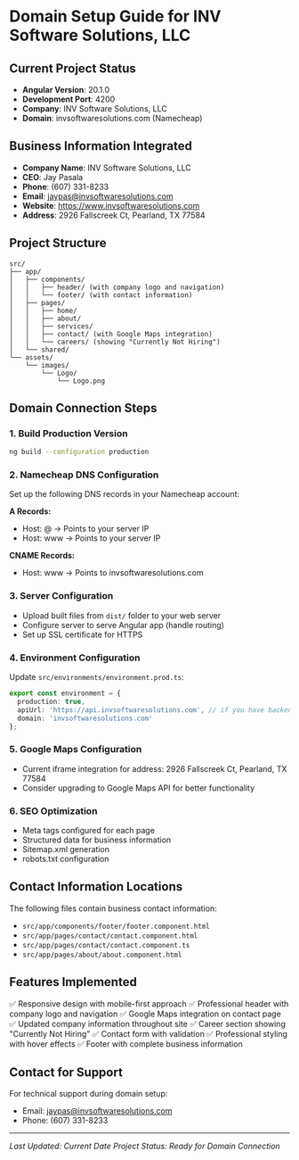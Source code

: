 # Domain Setup Guide for INV Software Solutions, LLC

## Current Project Status

- **Angular Version**: 20.1.0
- **Development Port**: 4200
- **Company**: INV Software Solutions, LLC
- **Domain**: invsoftwaresolutions.com (Namecheap)

## Business Information Integrated

- **Company Name**: INV Software Solutions, LLC
- **CEO**: Jay Pasala
- **Phone**: (607) 331-8233
- **Email**: <jaypas@invsoftwaresolutions.com>
- **Website**: <https://www.invsoftwaresolutions.com>
- **Address**: 2926 Fallscreek Ct, Pearland, TX 77584

## Project Structure

```text
src/
├── app/
│   ├── components/
│   │   ├── header/ (with company logo and navigation)
│   │   └── footer/ (with contact information)
│   ├── pages/
│   │   ├── home/
│   │   ├── about/
│   │   ├── services/
│   │   ├── contact/ (with Google Maps integration)
│   │   └── careers/ (showing "Currently Not Hiring")
│   └── shared/
└── assets/
    └── images/
        └── Logo/
            └── Logo.png
```

## Domain Connection Steps

### 1. Build Production Version

```bash
ng build --configuration production
```

### 2. Namecheap DNS Configuration

Set up the following DNS records in your Namecheap account:

**A Records:**

- Host: @ → Points to your server IP
- Host: www → Points to your server IP

**CNAME Records:**

- Host: www → Points to invsoftwaresolutions.com

### 3. Server Configuration

- Upload built files from `dist/` folder to your web server
- Configure server to serve Angular app (handle routing)
- Set up SSL certificate for HTTPS

### 4. Environment Configuration

Update `src/environments/environment.prod.ts`:

```typescript
export const environment = {
  production: true,
  apiUrl: 'https://api.invsoftwaresolutions.com', // if you have backend
  domain: 'invsoftwaresolutions.com'
};
```

### 5. Google Maps Configuration

- Current iframe integration for address: 2926 Fallscreek Ct, Pearland, TX 77584
- Consider upgrading to Google Maps API for better functionality

### 6. SEO Optimization

- Meta tags configured for each page
- Structured data for business information
- Sitemap.xml generation
- robots.txt configuration

## Contact Information Locations

The following files contain business contact information:

- `src/app/components/footer/footer.component.html`
- `src/app/pages/contact/contact.component.html`
- `src/app/pages/contact/contact.component.ts`
- `src/app/pages/about/about.component.html`

## Features Implemented

✅ Responsive design with mobile-first approach
✅ Professional header with company logo and navigation
✅ Google Maps integration on contact page
✅ Updated company information throughout site
✅ Career section showing "Currently Not Hiring"
✅ Contact form with validation
✅ Professional styling with hover effects
✅ Footer with complete business information

## Contact for Support

For technical support during domain setup:

- Email: <jaypas@invsoftwaresolutions.com>
- Phone: (607) 331-8233

---
*Last Updated: Current Date*
*Project Status: Ready for Domain Connection*
